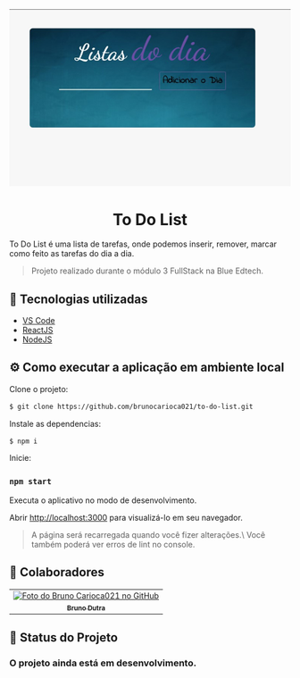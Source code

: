 <img src="src/assets/img/tela%20print.jpg" alt="imagem printada do ínicio da tela To Do List">

<h1 align="center">To Do List</h1>

<p>
To Do List é uma lista de tarefas, onde podemos inserir, remover, marcar como feito as tarefas do dia a dia.
</p>

> Projeto realizado durante o módulo 3 FullStack na Blue Edtech.

## 🚀 Tecnologias utilizadas

* [VS Code](https://code.visualstudio.com/docs)
* [ReactJS](https://reactjs.org/)
* [NodeJS](https://nodejs.org/en/docs/)

## ⚙️ Como executar a aplicação em ambiente local

Clone o projeto:

```bash
$ git clone https://github.com/brunocarioca021/to-do-list.git
```
Instale as dependencias:

```
$ npm i
```
Inicie:
### `npm start`

Executa o aplicativo no modo de desenvolvimento.

Abrir [http://localhost:3000](http://localhost:3000) para visualizá-lo em seu navegador.
>A página será recarregada quando você fizer alterações.\ Você também poderá ver erros de lint no console.

## 🤝 Colaboradores

<table>
  <tr>
    <td align="center">
      <a href="#">
        <img src="https://avatars.githubusercontent.com/u/88523196?v=4" width="100px;" alt="Foto do Bruno Carioca021 no GitHub"/><br>
        <sub>
          <b>Bruno Dutra</b>
        </sub>
      </a>
    </td>
  </tr>
</table>

## 🔧 Status do Projeto

<h3>
O projeto ainda está em desenvolvimento.
</h3>

